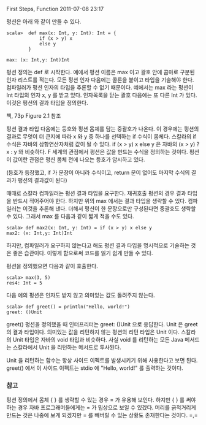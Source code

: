 First Steps, Function
2011-07-08 23:17

펑션은 아래 와 같이 만들 수 있다.

	scala>  def max(x: Int, y: Int): Int = {
				if (x > y) x
				else y
			}

	max: (x: Int,y: Int)Int

펑션 정의는 def 로 시작한다.
예에서 펑션 이름은 max 이고 괄호 안에 콤마로 구분된 인자 리스트를 적는다.
모든 펑션 인자 다음에는 콜론을 붙이고 타입을 기술해야 한다.
컴파일러가 펑션 인자의 타입을 추론할 수 없기 때문이다.
예에서는 max 라는 펑션이 Int 타입의 인자 x, y 를 받고 있다.
인자목록을 닫는 괄호 다음에는 또 다른 Int 가 있다.
이것은 펑션의 결과 타입을 정의한다.

책, 73p Figure 2.1 참조

펑션 결과 타입 다음에는 등호와 펑션 몸체를 담는 중괄호가 나온다.
이 경우에는 펑션의 결과로 무엇이 더 큰지에 따라 x 와 y 중 하나를 선택하는 if 수식이 몸체다.
스칼라의 if 수식은 자바의 삼항연산자처럼 값이 될 수 있다.
if (x > y) x else y 은 자바의 (x > y) ? x : y 와 비슷하다.
F 세계의 관점에서 펑션은 값을 만드는 수식을 정의하는 것이다.
펑션이 값이란 관점은 펑션 몸체 전에 나오는 등호가 암시하고 있다.

(등호가 등장했고, if 가 문장이 아니라 수식이고, return 문이 없어도 마지막 수식의 결과가 펑션의 결과값이 된다)

때때로 스칼라 컴파일러는 펑션 결과 타입을 요구한다.
재귀호출 펑션의 경우 결과 타입을 반드시 적어주어야 한다.
하지만 위의 max 에서는 결과 타입을 생략할 수 있다. 컴파일러는 이것을 추론해 낸다.
더해서 펑션이 한 문장으로만 구성된다면 중괄호도 생략할 수 있다.
그래서 max 를 다음과 같이 짧게 적을 수도 있다.

	scala> def max2(x: Int, y: Int) = if (x > y) x else y
	max2: (x: Int,y: Int)Int

하지만, 컴파일러가 요구하지 않는다고 해도 펑션 결과 타입을 명시적으로 기술하는 것은 좋은 습관이다.
이렇게 함으로써 코드를 읽기 쉽게 만들 수 있다.

펑션을 정의했으면 다음과 같이 호출한다.

	scala> max(3, 5)
	res4: Int = 5

다음 예의 펑션은 인자도 받지 않고 의미있는 값도 돌려주지 않는다.

	scala> def greet() = println("Hello, world!")
	greet: ()Unit

greet() 펑션을 정의했을 때 인터프리터는 greet: ()Unit 으로 응답한다.
Unit 은 greet 의 결과 타입이다.
의미있는 값을 리턴하지 않는 펑션의 리턴 타입은 Unit 이다.
스칼라의 Unit 타입은 자바의 void 타입과 비슷하다.
사실 void 를 리턴하는 모든 Java 메서드는 스칼라에서 Unit 을 리턴하는 메서드로 투사된다.

Unit 을 리턴하는 함수는 항상 사이드 이펙트를 발생시키기 위해 사용한다고 보면 된다.
greet() 에서 이 사이드 이펙트는 stdio 에  "Hello, world!" 를 출력하는 것이다.


### 참고

펑션 정의에서 몸체 { } 를 생략할 수 있는 경우 = 가 유용해 보인다.
하지만 { } 를 써야하는 경우 자바 프로그래머들에게는 = 가 밉상으로 보일 수 있겠다.
머리를 긁적거리게 만드는 것은 나중에 보게 되겠지만 = 를 빼버릴 수 있는 상황도 존재한다는 것이다. =,=

